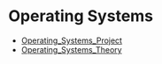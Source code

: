 # Operating Systems

 * [Operating_Systems_Project](./Operating_Systems_Project)
 * [Operating_Systems_Theory](./Operating_Systems_Theory)
